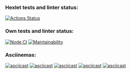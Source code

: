 ### Hexlet tests and linter status:
[![Actions Status](https://github.com/fdsaer/frontend-project-lvl1/workflows/hexlet-check/badge.svg)](https://github.com/fdsaer/frontend-project-lvl1/actions)
### Own tests and linter status:
[![Node CI](https://github.com/fdsaer/frontend-project-lvl1/actions/workflows/nodejs.yml/badge.svg)](https://github.com/fdsaer/frontend-project-lvl1/actions/workflows/nodejs.yml)
[![Maintainability](https://api.codeclimate.com/v1/badges/d70c940f9908ced7c721/maintainability)](https://codeclimate.com/github/fdsaer/frontend-project-lvl1/maintainability)
### Asciinemas:
[![asciicast](https://asciinema.org/a/404328.svg)](https://asciinema.org/a/404328)
[![asciicast](https://asciinema.org/a/405639.svg)](https://asciinema.org/a/405639)
[![asciicast](https://asciinema.org/a/405649.svg)](https://asciinema.org/a/405649)
[![asciicast](https://asciinema.org/a/405665.svg)](https://asciinema.org/a/405665)
[![asciicast](https://asciinema.org/a/405671.svg)](https://asciinema.org/a/405671)
